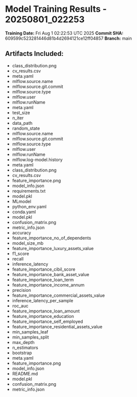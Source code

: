 # Model Training Results - 20250801_022253

**Training Date:** Fri Aug  1 02:22:53 UTC 2025
**Commit SHA:** 609599c523281446d81b4d2694121ce12ff04857
**Branch:** main

## Artifacts Included:
- class_distribution.png
- cv_results.csv
- meta.yaml
- mlflow.source.name
- mlflow.source.git.commit
- mlflow.source.type
- mlflow.user
- mlflow.runName
- meta.yaml
- test_size
- n_iter
- data_path
- random_state
- mlflow.source.name
- mlflow.source.git.commit
- mlflow.source.type
- mlflow.user
- mlflow.runName
- mlflow.log-model.history
- meta.yaml
- class_distribution.png
- cv_results.csv
- feature_importance.png
- model_info.json
- requirements.txt
- model.pkl
- MLmodel
- python_env.yaml
- conda.yaml
- model.pkl
- confusion_matrix.png
- metric_info.json
- accuracy
- feature_importance_no_of_dependents
- model_size_mb
- feature_importance_luxury_assets_value
- f1_score
- recall
- inference_latency
- feature_importance_cibil_score
- feature_importance_bank_asset_value
- feature_importance_loan_term
- feature_importance_income_annum
- precision
- feature_importance_commercial_assets_value
- inference_latency_per_sample
- roc_auc
- feature_importance_loan_amount
- feature_importance_education
- feature_importance_self_employed
- feature_importance_residential_assets_value
- min_samples_leaf
- min_samples_split
- max_depth
- n_estimators
- bootstrap
- meta.yaml
- feature_importance.png
- model_info.json
- README.md
- model.pkl
- confusion_matrix.png
- metric_info.json
